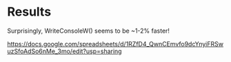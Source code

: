 # Results
Surprisingly, WriteConsoleW\(\) seems to be ~1-2% faster!

https://docs.google.com/spreadsheets/d/1RZfD4_QwnCEmvfo9dcYnyiFRSwuzSfoAdSo6nMe_3mo/edit?usp=sharing

